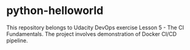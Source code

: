 # python-helloworld
 
This repository belongs to Udacity DevOps exercise Lesson 5 - The CI Fundamentals.
The project involves demonstration of Docker CI/CD pipeline.
